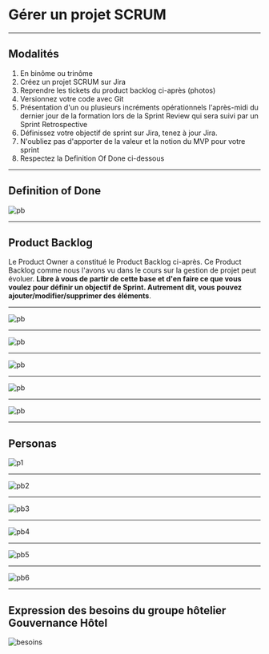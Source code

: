 # Gérer un projet SCRUM

---

## Modalités

1. En binôme ou trinôme
2. Créez un projet SCRUM sur Jira
3. Reprendre les tickets du product backlog ci-après (photos)
4. Versionnez votre code avec Git
5. Présentation d'un ou plusieurs incréments opérationnels l'après-midi du dernier jour de la formation lors de la Sprint Review qui sera suivi par un Sprint Retrospective
6. Définissez votre objectif de sprint sur Jira, tenez à jour Jira.
7. N'oubliez pas d'apporter de la valeur et la notion du MVP pour votre sprint
8. Respectez la Definition Of Done ci-dessous 

---

## Definition of Done

![pb](./img/dod.png)

---

## Product Backlog

Le Product Owner a constitué le Product Backlog ci-après.
Ce Product Backlog comme nous l'avons vu dans le cours sur la gestion de projet peut évoluer. **Libre à vous de partir de cette base et d'en faire ce que vous voulez pour définir un objectif de Sprint. Autrement dit, vous pouvez ajouter/modifier/supprimer des éléments**.

---

![pb](./img/sm.png)

---

![pb](./img/pb1.png)

---

![pb](./img/pb2.png)

---

![pb](./img/pb3.png)

---

![pb](./img/pb4.png)

---

## Personas

![p1](./img/persona/emmanuel.png)

---

![pb2](./img/persona/elisabeth.png)

---

![pb3](./img/persona/moussa.png)

---

![pb4](./img/persona/benoit.png)

---

![pb5](./img/persona/silver.png)

---

![pb6](./img/persona/liberty.png)

---

## Expression des besoins du groupe hôtelier Gouvernance Hôtel

![besoins](./img/besoins.png)